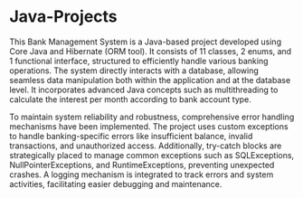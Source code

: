 # Java-Projects
This Bank Management System is a Java-based project developed using Core Java and Hibernate (ORM tool). It consists of 11 classes, 2 enums, and 1 functional interface, structured to efficiently handle various banking operations. The system directly interacts with a database, allowing seamless data manipulation both within the application and at the database level. It incorporates advanced Java concepts such as multithreading to calculate the interest per month according to bank account type.

To maintain system reliability and robustness, comprehensive error handling mechanisms have been implemented. The project uses custom exceptions to handle banking-specific errors like insufficient balance, invalid transactions, and unauthorized access. Additionally, try-catch blocks are strategically placed to manage common exceptions such as SQLExceptions, NullPointerExceptions, and RuntimeExceptions, preventing unexpected crashes. A logging mechanism is integrated to track errors and system activities, facilitating easier debugging and maintenance.


